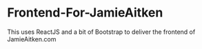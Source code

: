# Frontend-For-JamieAitken
This uses ReactJS and a bit of Bootstrap to deliver the frontend of JamieAitken.com
